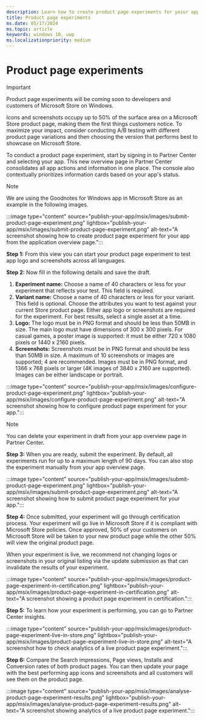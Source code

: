 ```yaml
---
description: Learn how to create product page experiments for yoiur app in the Store.
title: Product page experiments
ms.date: 05/17/2024
ms.topic: article
keywords: windows 10, uwp
ms.localizationpriority: medium
---
```

# Product page experiments

> [!IMPORTANT] 
> Product page experiments will be coming soon to developers and customers of Microsoft Store on Windows.

Icons and screenshots occupy up to 50% of the surface area on a Microsoft Store product page, making them the first things customers notice. To maximize your impact, consider conducting A/B testing with different product page variations and then choosing the version that performs best to showcase on Microsoft Store.

To conduct a product page experiment, start by signing in to Partner Center and selecting your app. This new overview page in Partner Center consolidates all app actions and information in one place. The console also contextually prioritizes information cards based on your app's status.

> [!NOTE] 
> We are using the Goodnotes for Windows app in Microsoft Store as an example in the following images.

:::image type="content" source="publish-your-app/msix/images/submit-product-page-experiment.png" lightbox="publish-your-app/msix/images/submit-product-page-experiment.png" alt-text="A screenshot showing how to create product page experiment for your app from the application overview page.":::

**Step 1:** From this view you can start your product page experiment to test app logo and screenshots across all languages.

**Step 2:** Now fill in the following details and save the draft.

1.	**Experiment name:** Choose a name of 40 characters or less for your experiment that reflects your test. This field is required. 
2.	**Variant name:** Choose a name of 40 characters or less for your variant. This field is optional. Choose the attributes you want to test against your current Store product page. Either app logo or screenshots are required for the experiment. For best results, select a single asset at a time.
3.	**Logo:** The logo must be in PNG format and should be less than 50MB in size. The main logo must have dimensions of 300 x 300 pixels. For casual games, a poster image is supported: it must be either 720 x 1080 pixels or 1440 x 2160 pixels.
4.	**Screenshots:** Screenshots must be in PNG format and should be less than 50MB in size. A maximum of 10 screenshots or images are supported; 4 are recommended. Images must be in PNG format, and 1366 x 768 pixels or larger (4K images of 3840 x 2160 are supported). Images can be either landscape or portrait.

:::image type="content" source="publish-your-app/msix/images/configure-product-page-experiment.png" lightbox="publish-your-app/msix/images/configure-product-page-experiment.png" alt-text="A screenshot showing how to configure product page experiment for your app.":::

> [!NOTE] 
> You can delete your experiment in draft from your app overview page in Partner Center. 

**Step 3:** When you are ready, submit the experiment. By default, all experiments run for up to a maximum length of 90 days. You can also stop the experiment manually from your app overview page. 

:::image type="content" source="publish-your-app/msix/images/submit-product-page-experiment.png" lightbox="publish-your-app/msix/images/submit-product-page-experiment.png" alt-text="A screenshot showing how to submit product page experiment for your app.":::

**Step 4:** Once submitted, your experiment will go through certification process. Your experiment will go live in Microsoft Store if it is compliant with Microsoft Store policies. Once approved, 50% of your customers on Microsoft Store will be taken to your new product page while the other 50% will view the original product page. 

When your experiment is live, we recommend not changing logos or screenshots in your original listing via the update submission as that can invalidate the results of your experiment. 

:::image type="content" source="publish-your-app/msix/images/product-page-experiment-in-certification.png" lightbox="publish-your-app/msix/images/product-page-experiment-in-certification.png" alt-text="A screenshot showing a product page experiment in certification.":::

**Step 5:** To learn how your experiment is performing, you can go to Partner Center insights.

:::image type="content" source="publish-your-app/msix/images/product-page-experiment-live-in-store.png" lightbox="publish-your-app/msix/images/product-page-experiment-live-in-store.png" alt-text="A screenshot how to check analytics of a live product page experiment.":::

**Step 6:** Compare the Search impressions, Page views, Installs and Conversion rates of both product pages. You can then update your page with the best performing app icons and screenshots and all customers will see them on the product page. 

:::image type="content" source="publish-your-app/msix/images/analyse-product-page-experiment-results.png" lightbox="publish-your-app/msix/images/analyse-product-page-experiment-results.png" alt-text="A screenshot showing analytics of a live product page experiment.":::
